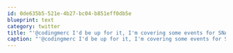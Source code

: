```yaml
---
id: 0de635b5-521e-4b27-bc04-b851eff0db5e
blueprint: text
category: twitter
title: "'@codingmerc I'd be up for it, I'm covering some events for SNAP tonight"
caption: "'@codingmerc I'd be up for it, I'm covering some events for SNAP tonight"
---
```

